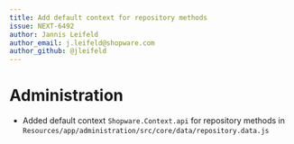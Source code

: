 ```yaml
---
title: Add default context for repository methods
issue: NEXT-6492
author: Jannis Leifeld
author_email: j.leifeld@shopware.com 
author_github: @jleifeld
---
```

# Administration
* Added default context `Shopware.Context.api` for repository methods in `Resources/app/administration/src/core/data/repository.data.js`
